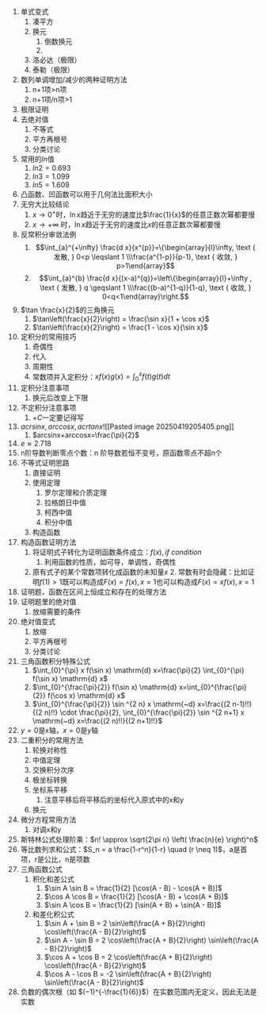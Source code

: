 1. 单式变式
	1. 凑平方
	2. 换元
		1. 倒数换元
		2. 
	3. 洛必达（极限）
	4. 泰勒（极限）
2. 数列单调增加/减少的两种证明方法
	1. n+1项>n项
	2. n+1项/n项>1
3. 极限证明
4. 去绝对值
	1. 不等式
	2. 平方再根号
	3. 分类讨论
5. 常用的$ln$值
	1. $ln2=0.693$
	2. $ln3=1.099$
	3. $ln5=1.609$
6. 凸函数、凹函数可以用于几何法比面积大小
7. 无穷大比较结论
	1. $x \rightarrow 0^{+}$时，$\ln x$趋近于无穷的速度比$\frac{1}{x}$的任意正数次幂都要慢
	2. $x \rightarrow+\infty$ 时，$\ln x$趋近于无穷的速度比$x$的任意正数次幂都要慢
8. 反常积分审敛法例
	1. $$\int_{a}^{+\infty} \frac{d x}{x^{p}}=\{\begin{array}{l}\infty, \text { 发散, } 0<p \leqslant 1 \\\frac{a^{1-p}}{p-1}, \text { 收敛, } p>1\end{array}$$
	2. $$\int_{a}^{b} \frac{d x}{(x-a)^{q}}=\left\{\begin{array}{l}+\infty , \text { 发散, } q \geqslant 1 \\\frac{(b-a)^{1-q}}{1-q}, \text { 收敛, } 0<q<1\end{array}\right.$$
9. $\tan \frac{x}{2}$的三角换元
	1. $\tan\left(\frac{x}{2}\right) = \frac{\sin x}{1 + \cos x}$
	2. $\tan\left(\frac{x}{2}\right) = \frac{1 - \cos x}{\sin x}$
10. 定积分的常用技巧
	1. 奇偶性
	2. 代入
	3. 周期性
	4. 常数项并入定积分：$xf(x)g(x)=\int_0^xf(t)g(t)dt$
11. 定积分注意事项
	1. 换元后改变上下限
12. 不定积分注意事项
	1. $+C$一定要记得写
13. $acrsinx,arccosx,acrtanx$![[Pasted image 20250419205405.png]]
	1. $arcsinx+arccosx=\frac{\pi}{2}$
14. $e≈2.718$
15. n阶导数判断零点个数：n 阶导数若恒不变号，原函数零点不超n个
16. 不等式证明思路
	1. 直接证明
	2. 使用定理
		1. 罗尔定理和介质定理
		2. 拉格朗日中值
		3. 柯西中值
		4. 积分中值
	3. 构造函数
17. 构造函数证明方法
	1. 将证明式子转化为证明函数条件成立：$f(x),if\ condition$
		1. 利用函数的性质，如可导，单调性，奇偶性
	2. 原有式子的某个常数项转化成函数的未知量$x$
		2. 常数有时会隐藏：比如证明$f(1)>1$既可以构造成$F(x)=f(x),x=1$也可以构造成$F(x)=xf(x),x=1$
18. 证明题，函数在区间上恒成立和存在的处理方法
19. 证明题里的绝对值
	1. 放缩需要的条件
20. 绝对值变式
	1. 放缩
	2. 平方再根号
	3. 分类讨论
21. 三角函数积分特殊公式
	1. $\int_{0}^{\pi} x f(\sin x) \mathrm{d} x=\frac{\pi}{2} \int_{0}^{\pi} f(\sin x) \mathrm{d} x$
	2. $\int_{0}^{\frac{\pi}{2}} f(\sin x) \mathrm{d} x=\int_{0}^{\frac{\pi}{2}} f(\cos x) \mathrm{d} x$
	3. $\int_{0}^{\frac{\pi}{2}} \sin ^{2 n} x \mathrm{~d} x=\frac{(2 n-1)!!}{(2 n)!!} \cdot \frac{\pi}{2}, \int_{0}^{\frac{\pi}{2}} \sin ^{2 n+1} x \mathrm{~d} x=\frac{(2 n)!!}{(2 n+1)!!}$
22. $y=0$是x轴，$x=0$是y轴
23. 二重积分的常用方法
	1. 轮换对称性
	2. 中值定理
	3. 交换积分次序
	4. 极坐标转换
	5. 坐标系平移
		1. 注意平移后将平移后的坐标代入原式中的x和y
	6. 换元
24. 微分方程常用方法
	1. 对调x和y
25. 斯特林公式处理阶乘：$n! \approx \sqrt{2\pi n} \left( \frac{n}{e} \right)^n$
26. 等比数列求和公式：$S_n = a \frac{1-r^n}{1-r} \quad (r \neq 1)$，a是首项，r是公比，n是项数
27. 三角函数公式
	1. 积化和差公式
		1. $\sin A \sin B = \frac{1}{2} [\cos(A - B) - \cos(A + B)]$
		2. $\cos A \cos B = \frac{1}{2} [\cos(A - B) + \cos(A + B)]$
		3. $\sin A \cos B = \frac{1}{2} [\sin(A + B) + \sin(A - B)]$
	2. 和差化积公式
		1. $\sin A + \sin B = 2 \sin\left(\frac{A + B}{2}\right) \cos\left(\frac{A - B}{2}\right)$
		2. $\sin A - \sin B = 2 \cos\left(\frac{A + B}{2}\right) \sin\left(\frac{A - B}{2}\right)$
		3. $\cos A + \cos B = 2 \cos\left(\frac{A + B}{2}\right) \cos\left(\frac{A - B}{2}\right)$
		4. $\cos A - \cos B = -2 \sin\left(\frac{A + B}{2}\right) \sin\left(\frac{A - B}{2}\right)$
28. 负数的偶次根（如 $(−1)^{-\frac{1}{6}}$）在实数范围内无定义，因此无法是实数

